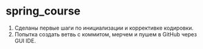 # spring_course

1. Сделаны первые шаги по инициализации и коррективке кодировки.
2. Попытка создать ветвь с коммитом, мерчем и пушем в GitHub через GUI IDE.